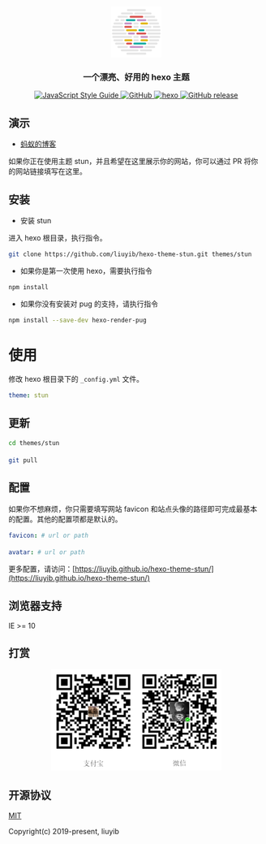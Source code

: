 <p align="center"><a href="https://liuyib.github.io/hexo-theme-stun/" target="_blank" rel="noopener noreferrer"><img width="100" src="https://raw.githubusercontent.com/liuyib/picBed/master/hexo-blog/20190603093757.png" alt="stun logo"></a></p>

<h3 align="center">一个漂亮、好用的 hexo 主题</h3>

<p align="center">
  <a href="https://standardjs.com/" target="_blank" rel="noopener noreferrer">
    <img alt="JavaScript Style Guide" src="https://img.shields.io/badge/code_style-standard-brightgreen.svg?style=flat-square">
  </a>
  <a href="https://github.com/liuyib/hexo-theme-stun/blob/master/LICENSE" target="_blank" rel="noopener noreferrer">
    <img alt="GitHub" src="https://img.shields.io/github/license/liuyib/hexo-theme-stun.svg?style=flat-square">
  </a>
  <a href="https://hexo.io/zh-cn/" target="_blank" rel="noopener noreferrer">
    <img alt="hexo" src="https://img.shields.io/badge/hexo-%3E%3D3.0-blue.svg?style=flat-square">
  </a>
  <a href="https://github.com/liuyib/hexo-theme-stun/releases" target="_blank" rel="noopener noreferrer">
    <img alt="GitHub release" src="https://img.shields.io/github/release/liuyib/hexo-theme-stun.svg?style=flat-square">
  </a>
</p>

## 演示

- [蚂蚁的博客](https://liuyib.github.io/)

如果你正在使用主题 stun，并且希望在这里展示你的网站，你可以通过 PR 将你的网站链接填写在这里。

## 安装

- 安装 stun

进入 hexo 根目录，执行指令。

``` bash
git clone https://github.com/liuyib/hexo-theme-stun.git themes/stun
```

- 如果你是第一次使用 hexo，需要执行指令

``` bash
npm install
```

- 如果你没有安装对 pug 的支持，请执行指令

``` bash
npm install --save-dev hexo-render-pug
```

# 使用

修改 hexo 根目录下的 `_config.yml` 文件。

``` yml
theme: stun
```

## 更新

``` bash
cd themes/stun

git pull
```

## 配置

如果你不想麻烦，你只需要填写网站 favicon 和站点头像的路径即可完成最基本的配置。其他的配置项都是默认的。

``` yml
favicon: # url or path

avatar: # url or path
```

更多配置，请访问：[https://liuyib.github.io/hexo-theme-stun/](https://liuyib.github.io/hexo-theme-stun/)

## 浏览器支持

IE >= 10

## 打赏

<p align="center"><img style="height: 200px" src="https://raw.githubusercontent.com/liuyib/picBed/master/hexo-blog/20190603113841.png" alt="reward qr"></p>

## 开源协议

[MIT](https://github.com/liuyib/hexo-theme-stun/blob/master/LICENSE)

Copyright(c) 2019-present, liuyib
